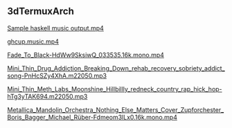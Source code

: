 ## 3dTermuxArch

[Sample haskell music output.mp4](https://user-images.githubusercontent.com/27742457/151226841-d11e98af-75a8-41c4-8862-fb2fa219e034.mp4)

<!-- ##### -r--r--r-- [setupTermuxArch](https://raw.githubusercontent.com/TermuxArch/TermuxArch/master/setupTermuxArch)
##### -rwxrwxrwx [setupTermuxArch](https://TermuxArch.github.io/TermuxArch/setupTermuxArch) -->

<!-- [ghcup.music.mp4](https://raw.githubusercontent.com/TermuxArch/3dTermuxArch/master/mono22050/ghcup.music.mp4) -->

[ghcup.music.mp4](https://TermuxArch.github.io/3dTermuxArch/mono22050/ghcup.music.mp4)

[Fade_To_Black-HdWw9SksiwQ_033535.16k.mono.mp4](https://TermuxArch.github.io/3dTermuxArch/mono22050/Fade_To_Black-HdWw9SksiwQ_033535.16k.mono.mp4)

[Mini_Thin_Drug_Addiction_Breaking_Down_rehab_recovery_sobriety_addict_song-PnHcSZy4XhA.m22050.mp3](https://TermuxArch.github.io/3dTermuxArch/mono22050/Mini_Thin_Drug_Addiction_Breaking_Down_rehab_recovery_sobriety_addict_song-PnHcSZy4XhA.m22050.mp3)

[Mini_Thin_Meth_Labs_Moonshine_Hillbillly_redneck_country_rap_hick_hop-hTg3yTAK694.m22050.mp3](https://TermuxArch.github.io/3dTermuxArch/mono22050/Mini_Thin_Meth_Labs_Moonshine_Hillbillly_redneck_country_rap_hick_hop-hTg3yTAK694.m22050.mp3)

[Metallica_Mandolin_Orchestra_Nothing_Else_Matters_Cover_Zupforchester_Boris_Bagger_Michael_Rüber-Fdmeom3lLx0.16k.mono.mp4](https://TermuxArch.github.io/3dTermuxArch/mono22050/Metallica_Mandolin_Orchestra_Nothing_Else_Matters_Cover_Zupforchester_Boris_Bagger_Michael_Rüber-Fdmeom3lLx0.16k.mono.mp4)
<!-- TermuxArch/3dTermuxArch README.md EOF -->

